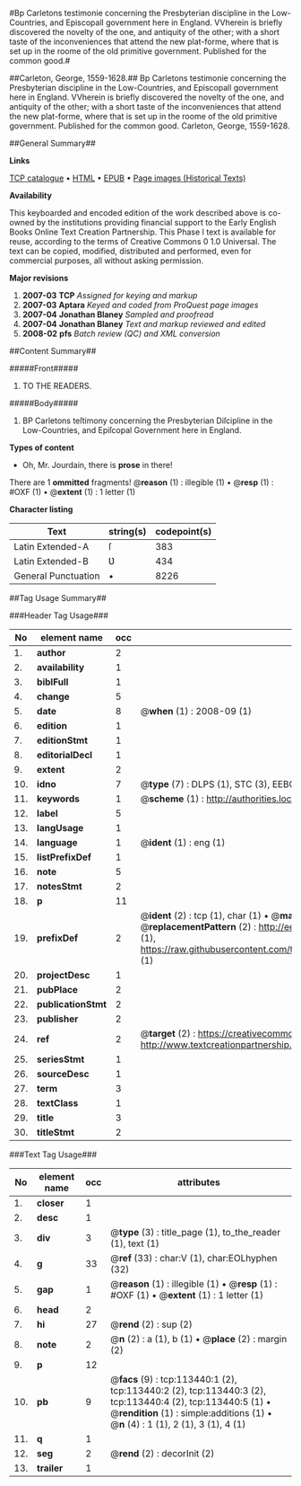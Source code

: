 #Bp Carletons testimonie concerning the Presbyterian discipline in the Low-Countries, and Episcopall government here in England. VVherein is briefly discovered the novelty of the one, and antiquity of the other; with a short taste of the inconveniences that attend the new plat-forme, where that is set up in the roome of the old primitive government. Published for the common good.#

##Carleton, George, 1559-1628.##
Bp Carletons testimonie concerning the Presbyterian discipline in the Low-Countries, and Episcopall government here in England. VVherein is briefly discovered the novelty of the one, and antiquity of the other; with a short taste of the inconveniences that attend the new plat-forme, where that is set up in the roome of the old primitive government. Published for the common good.
Carleton, George, 1559-1628.

##General Summary##

**Links**

[TCP catalogue](http://www.ota.ox.ac.uk/tcp/)  • 
[HTML](http://tei.it.ox.ac.uk/tcp/Texts-HTML/free/A80/A80351.html)  • 
[EPUB](http://tei.it.ox.ac.uk/tcp/Texts-EPUB/free/A80/A80351.epub) • 
[Page images (Historical Texts)](https://data.historicaltexts.jisc.ac.uk/view?pubId=eebo-99861308e&pageId=eebo-99861308e-113440-1)

**Availability**

This keyboarded and encoded edition of the
	       work described above is co-owned by the institutions
	       providing financial support to the Early English Books
	       Online Text Creation Partnership. This Phase I text is
	       available for reuse, according to the terms of Creative
	       Commons 0 1.0 Universal. The text can be copied,
	       modified, distributed and performed, even for
	       commercial purposes, all without asking permission.

**Major revisions**

1. __2007-03__ __TCP__ *Assigned for keying and markup*
1. __2007-03__ __Aptara__ *Keyed and coded from ProQuest page images*
1. __2007-04__ __Jonathan Blaney__ *Sampled and proofread*
1. __2007-04__ __Jonathan Blaney__ *Text and markup reviewed and edited*
1. __2008-02__ __pfs__ *Batch review (QC) and XML conversion*

##Content Summary##

#####Front#####

1. TO THE READERS.

#####Body#####

1. BP Carletons teſtimony concerning the
Presbyterian Diſcipline in the Low-Countries, and Epiſcopal
Government here in England.

**Types of content**

  * Oh, Mr. Jourdain, there is **prose** in there!

There are 1 **ommitted** fragments! 
 @__reason__ (1) : illegible (1)  •  @__resp__ (1) : #OXF (1)  •  @__extent__ (1) : 1 letter (1)

**Character listing**


|Text|string(s)|codepoint(s)|
|---|---|---|
|Latin Extended-A|ſ|383|
|Latin Extended-B|Ʋ|434|
|General Punctuation|•|8226|

##Tag Usage Summary##

###Header Tag Usage###

|No|element name|occ|attributes|
|---|---|---|---|
|1.|__author__|2||
|2.|__availability__|1||
|3.|__biblFull__|1||
|4.|__change__|5||
|5.|__date__|8| @__when__ (1) : 2008-09 (1)|
|6.|__edition__|1||
|7.|__editionStmt__|1||
|8.|__editorialDecl__|1||
|9.|__extent__|2||
|10.|__idno__|7| @__type__ (7) : DLPS (1), STC (3), EEBO-CITATION (1), PROQUEST (1), VID (1)|
|11.|__keywords__|1| @__scheme__ (1) : http://authorities.loc.gov/ (1)|
|12.|__label__|5||
|13.|__langUsage__|1||
|14.|__language__|1| @__ident__ (1) : eng (1)|
|15.|__listPrefixDef__|1||
|16.|__note__|5||
|17.|__notesStmt__|2||
|18.|__p__|11||
|19.|__prefixDef__|2| @__ident__ (2) : tcp (1), char (1)  •  @__matchPattern__ (2) : ([0-9\-]+):([0-9IVX]+) (1), (.+) (1)  •  @__replacementPattern__ (2) : http://eebo.chadwyck.com/downloadtiff?vid=$1&page=$2 (1), https://raw.githubusercontent.com/textcreationpartnership/Texts/master/tcpchars.xml#$1 (1)|
|20.|__projectDesc__|1||
|21.|__pubPlace__|2||
|22.|__publicationStmt__|2||
|23.|__publisher__|2||
|24.|__ref__|2| @__target__ (2) : https://creativecommons.org/publicdomain/zero/1.0/ (1), http://www.textcreationpartnership.org/docs/. (1)|
|25.|__seriesStmt__|1||
|26.|__sourceDesc__|1||
|27.|__term__|3||
|28.|__textClass__|1||
|29.|__title__|3||
|30.|__titleStmt__|2||


###Text Tag Usage###

|No|element name|occ|attributes|
|---|---|---|---|
|1.|__closer__|1||
|2.|__desc__|1||
|3.|__div__|3| @__type__ (3) : title_page (1), to_the_reader (1), text (1)|
|4.|__g__|33| @__ref__ (33) : char:V (1), char:EOLhyphen (32)|
|5.|__gap__|1| @__reason__ (1) : illegible (1)  •  @__resp__ (1) : #OXF (1)  •  @__extent__ (1) : 1 letter (1)|
|6.|__head__|2||
|7.|__hi__|27| @__rend__ (2) : sup (2)|
|8.|__note__|2| @__n__ (2) : a (1), b (1)  •  @__place__ (2) : margin (2)|
|9.|__p__|12||
|10.|__pb__|9| @__facs__ (9) : tcp:113440:1 (2), tcp:113440:2 (2), tcp:113440:3 (2), tcp:113440:4 (2), tcp:113440:5 (1)  •  @__rendition__ (1) : simple:additions (1)  •  @__n__ (4) : 1 (1), 2 (1), 3 (1), 4 (1)|
|11.|__q__|1||
|12.|__seg__|2| @__rend__ (2) : decorInit (2)|
|13.|__trailer__|1||
